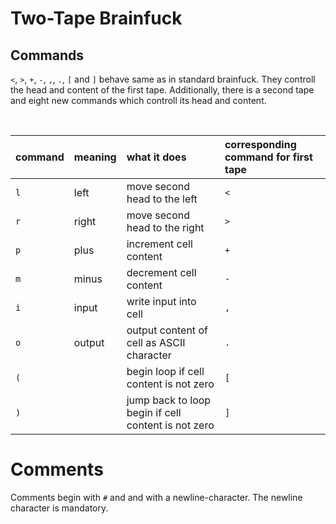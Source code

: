 # Two-Tape Brainfuck

## Commands
`<`, `>`, `+`, `-`, `,`, `.`, `[` and `]` behave same as in standard brainfuck. They controll the head and content of the first tape.
Additionally, there is a second tape and eight new commands which controll its head and content.

<br>

command | meaning  | what it does                                         | corresponding command for first tape
:-------|:---------|:-----------------------------------------------------|:--------------------------------------
`l`     | left     | move second head to the left                         | `<`
`r`     | right    | move second head to the right                        | `>`
`p`     | plus     | increment cell content                               | `+`
`m`     | minus    | decrement cell content                               | `-`
`i`     | input    | write input into cell                                | `,`
`o`     | output   | output content of cell as ASCII character            | `.`
`(`     |          | begin loop if cell content is not zero               | `[`
`)`     |          | jump back to loop begin if cell content is not zero  | `]`


# Comments
Comments begin with `#` and and with a newline-character. The newline character is mandatory.
